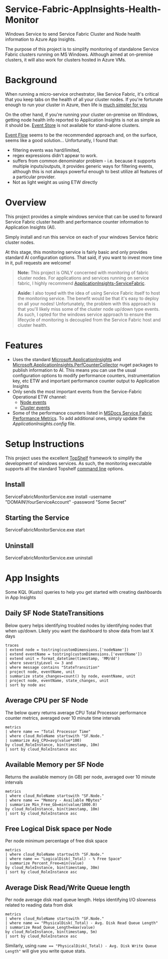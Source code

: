 # Service-Fabric-AppInsights-Health-Monitor

Windows Service to send Service Fabric Cluster and Node health information to Azure App Insights. 

The purpose of this project is to simplify monitoring of standalone Service Fabric clusters running on MS Windows. Although aimed at on-premise clusters, it will also work for clusters hosted in Azure VMs.

# Background

When running a micro-service orchestrator, like Service Fabric, it's critical that you keep tabs on the health of all your cluster nodes.
If you're fortunate enough to run your cluster in Azure, then life is [much simpler for you](https://docs.microsoft.com/en-us/azure/service-fabric/service-fabric-diagnostics-oms-setup)

On the other hand, if you're running your cluster on-premise on Windows, getting  node health info reported to Application Insights is not as simple as it should be. [Event Store](https://docs.microsoft.com/en-us/azure/service-fabric/service-fabric-diagnostics-eventstore) is not available for stand-alone clusters. 

[Event Flow](https://github.com/Azure/diagnostics-eventflow) seems to be the recommended approach  and, on the surface, seems like a good solution... Unfortunatly, I found that: 
- filtering events was hard/limited, 
- regex expressions didn't appear to work.
- suffers from common denominator problem - i.e. because it supports multiple inputs/outputs, it provides generic ways for filtering events, although this is not always powerful enough to best utilize all features of a particular provider.
- Not as light weight as using ETW directly

# Overview

This project provides a simple windows service that can be used to forward Service Fabric cluster health and performance counter information to Application Insights (AI).

Simply install and run this service on each of your windows Service fabric cluster nodes.

At this stage, this monitoring service is fairly basic and only provides standard AI configuration options. That said, if you want to invest more time in it, pull requests are welcome!

> **Note:** This project is ONLY concerned with monitoring of fabric cluster nodes. For applications and services running on service fabric, I highly recommend [ApplicationInsights-ServiceFabric](https://github.com/microsoft/ApplicationInsights-ServiceFabric).

> **Aside:** I also toyed with the idea of using Service Fabric itself to host the monitoring service. The benefit would be that it's easy to deploy on all your nodes! Unfortunately, the problem with this approach is that you'll likely miss some of the cluster node up/down type events. As such, I opted for the windows service approach to ensure the lifecycle of monitoring is decoupled from the Service Fabric host and cluster health.

# Features
- Uses the standard [Microsoft.ApplicationInsights](https://www.nuget.org/packages/Microsoft.ApplicationInsights/) and [Microsoft.ApplicationInsights.PerfCounterCollector](https://www.nuget.org/packages/Microsoft.ApplicationInsights.PerfCounterCollector/) nuget packages to publish information to AI. This means you can use the usual configuration options to modify performance counters, instrumentation key, etc 
ETW and important performance counter output to Application Insights
- Only sends the most important events from the Service-Fabric Operational ETW channel:
  - [Node events](https://docs.microsoft.com/en-us/azure/service-fabric/service-fabric-diagnostics-event-generation-operational#node-events) 
  - [Cluster events](https://docs.microsoft.com/en-us/azure/service-fabric/service-fabric-diagnostics-event-generation-operational#cluster-events)
- Some of the performance counters listed in [MSDocs Service Fabric Performance Metrics](https://docs.microsoft.com/en-us/azure/service-fabric/service-fabric-diagnostics-event-generation-perf). To add additional ones, simply update the _ApplicationInsights.config_ file.

# Setup Instructions 

This project uses the excellent [TopShelf](https://topshelf.readthedocs.io) framework to simplify the development of windows services. As such, the monitoring executable supports all the standard Topshelf [command line](https://topshelf.readthedocs.io/en/latest/overview/commandline.html) options.

## Install
ServiceFabricMonitorService.exe install -username "DOMAIN\YourServiceAccount" -password "Some Secret"

## Starting the Service
ServiceFabricMonitorService.exe start

## Uninstall
ServiceFabricMonitorService.exe uninstall

# App Insights
Some KQL (Kusto) queries to help you get started with creating dashboards in App Insights

## Daily SF Node StateTransitions

Below query helps identifying troubled nodes by identifying nodes that when up/down. Likely you want the dashboard to show data from last X days

```
traces
| extend node = tostring(customDimensions.['nodeName'])
| extend eventName = tostring(customDimensions.['eventName'])
| extend unit = format_datetime(timestamp, 'MM/dd')
| where severityLevel <= 3 and 
| where message contains "StateTransition" 
| project node, eventName, unit
| summarize state_changes=count() by node, eventName, unit
| project node, eventName, state_changes, unit
| sort by node asc
```

## Average CPU per SF Node

The below query returns average CPU Total Processor performance counter metrics, averaged over 10 minute time intervals

```
metrics
| where name == "Total Processor Time"
| where cloud_RoleName startswith "SF.Node."
| summarize Avg_CPU=avg(value*100) 
by cloud_RoleInstance, bin(timestamp, 10m)
| sort by cloud_RoleInstance asc
```

## Available Memory per SF Node

Returns the available memory (in GB) per node, averaged over 10 minute intervals

```
metrics
| where cloud_RoleName startswith "SF.Node."
| where name == "Memory - Available MBytes"
| summarize Min_Free_Gb=min(value/1000.0)
by cloud_RoleInstance, bin(timestamp, 10m)
| sort by cloud_RoleInstance asc
```

## Free Logical Disk space per Node

Per node minimum percentage of free disk space

```
metrics
| where cloud_RoleName startswith "SF.Node."
| where name == "LogicalDisk(_Total) - % Free Space"
| summarize Percent_Free=min(value)
by cloud_RoleInstance, bin(timestamp, 30m)
| sort by cloud_RoleInstance asc
```

##  Average Disk Read/Write Queue length

Per node average disk read queue length. Helps identifying I/O slowness related to reading data from disk

```
metrics
| where cloud_RoleName startswith "SF.Node."
| where name == "PhysicalDisk(_Total) - Avg. Disk Read Queue Length"
| summarize Read_Queue_Length=max(value)
by cloud_RoleInstance, bin(timestamp, 5m)
| sort by cloud_RoleInstance asc
```

Similarly, using `name == "PhysicalDisk(_Total) - Avg. Disk Write Queue Length"` will give you write queue stats.
